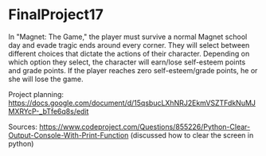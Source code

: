 # FinalProject17
In "Magnet: The Game," the player must survive a normal Magnet school day and evade tragic ends around every corner. They will select between different choices that dictate the actions of their character. Depending on which option they select, the character will earn/lose self-esteem points and grade points. If the player reaches zero self-esteem/grade points, he or she will lose the game.

Project planning: https://docs.google.com/document/d/15qsbucLXhNRJ2EkmVSZTFdkNuMJMXRYcP-_bTfe6q8s/edit 

Sources: 
https://www.codeproject.com/Questions/855226/Python-Clear-Output-Console-With-Print-Function (discussed how to clear the screen in python)
